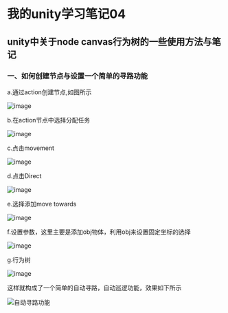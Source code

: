 # 我的unity学习笔记04
## unity中关于node canvas行为树的一些使用方法与笔记
### 一、如何创建节点与设置一个简单的寻路功能
a.通过action创建节点,如图所示

![image](https://user-images.githubusercontent.com/34855327/170204233-49cfcf04-19bd-4dd9-80a0-dbfebd578f3f.png)

b.在action节点中选择分配任务

![image](https://user-images.githubusercontent.com/34855327/170204621-27b3c66e-5dee-4f29-aae4-d0df26609bb4.png)

c.点击movement

![image](https://user-images.githubusercontent.com/34855327/170205097-58b628ea-a9f3-42d1-81eb-d5bbb690cf19.png)

d.点击Direct

![image](https://user-images.githubusercontent.com/34855327/170205170-5cc0193d-9097-4716-9d40-bf144e389608.png)

e.选择添加move towards

![image](https://user-images.githubusercontent.com/34855327/170205330-57320478-dd7e-42b4-a0c4-3b24ac4168c1.png)

f.设置参数，这里主要是添加obj物体，利用obj来设置固定坐标的选择

![image](https://user-images.githubusercontent.com/34855327/170205577-b0cdf849-a960-47e7-994a-d2fc7b8a5654.png)

g.行为树

![image](https://user-images.githubusercontent.com/34855327/170206117-d8216db3-33eb-4449-b68d-2da9497b4f92.png)

这样就构成了一个简单的自动寻路，自动巡逻功能，效果如下所示

![自动寻路功能](https://user-images.githubusercontent.com/34855327/170207131-2f0a217f-26fd-4b98-92f6-27c784ee84ef.gif)
